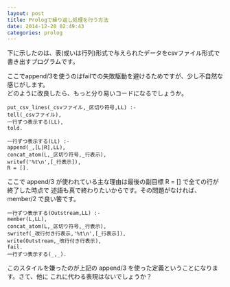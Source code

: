 ```yaml
---
layout: post
title: Prologで繰り返し処理を行う方法
date: 2014-12-20 02:49:43
categories: prolog
---
```

<p>下に示したのは、表(或いは行列)形式で与えられたデータをcsvファイル形式で書き出すプログラムです。  </p>

<p>ここでappend/3を使うのはfailでの失敗駆動を避けるためですが、少し不自然な感じがします。<br>
どのように改良したら、もっと分り易いコードになるでしょうか。  </p>

```
put_csv_lines(_csvファイル,_区切り符号,LL) :-  
tell(_csvファイル),  
一行ずつ表示する(LL),  
told.  

一行ずつ表示する(LL) :-  
append(_,[L|R],LL),  
concat_atom(L,_区切り符号,_行表示),  
writef('%t\n',[_行表示]),  
R = [].  
```

<p>ここで append/3 が使われている主な理由は最後の副目標 R = [] で全ての行が終了した時点で
述語も真で終わりたいからです。その問題がなければ、member/2 で良い筈です。  </p>

```
一行ずつ表示する(Outstream,LL) :-  
member(L,LL),  
concat_atom(L,_区切り符号,_行表示),  
swritef(_改行付き行表示,'%t\n',[_行表示]),  
write(Outstream,_改行付き行表示),  
fail.  
一行ずつ表示する(_,_).  
```

<p>このスタイルを嫌ったのが上記の append/3 を使った定義ということになります。さて、他に
これに代わる表現はないでしょうか？</p>
